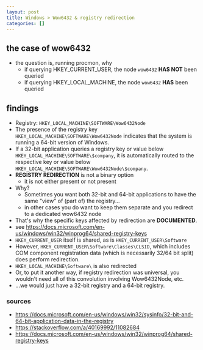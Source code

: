 ```yaml
---
layout: post
title: Windows > Wow6432 & registry redirection
categories: []
---
```


## the case	of wow6432
* the question is, running procmon, why 
    * if querying HKEY_CURRENT_USER, the node `wow6432` **HAS NOT** been queried
    * if querying HKEY_LOCAL_MACHINE, the node `wow6432` **HAS** been queried

## findings
* Registry: `HKEY_LOCAL_MACHINE\SOFTWARE\Wow6432Node`
* The presence of the registry key `HKEY_LOCAL_MACHINE\SOFTWARE\Wow6432Node` indicates that the system is running a 64-bit version of Windows.
* If a 32-bit application queries a registry key or value below `HKEY_LOCAL_MACHINE\SOFTWARE\$company`, it is automatically routed to the respective key or value below `HKEY_LOCAL_MACHINE\SOFTWARE\Wow6432Node\$company`.
* **REGISTRY REDIRECTION** is not a binary option 
    * it is not either present or not present
* Why? 
    * Sometimes you want both 32-bit and 64-bit applications to have the same "view" of (part of) the registry... 
    * in other cases you do want to keep them separate and you redirect to a dedicated wow6432 node
* That's why the specific keys affected by redirection are **DOCUMENTED**. 
* see <https://docs.microsoft.com/en-us/windows/win32/winprog64/shared-registry-keys>
* `HKEY_CURRENT_USER` itself is shared, as is `HKEY_CURRENT_USER\Software`
* However, `HKEY_CURRENT_USER\Software\Classes\CLSID`, which includes COM component registration data (which is necessarily 32/64 bit split) does perform redirection.
* `HKEY_LOCAL_MACHINE\Software\` is also redirected
* Or, to put it another way, if registry redirection was universal, you wouldn't need all of this convolution involving Wow6432Node, etc. 
* ...we would just have a 32-bit registry and a 64-bit registry.

### sources
* <https://docs.microsoft.com/en-us/windows/win32/sysinfo/32-bit-and-64-bit-application-data-in-the-registry>
* <https://stackoverflow.com/a/40169992/11082684>
* <https://docs.microsoft.com/en-us/windows/win32/winprog64/shared-registry-keys>